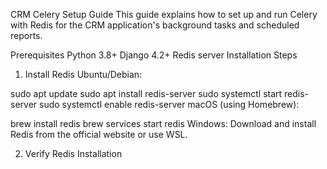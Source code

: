 CRM Celery Setup Guide
This guide explains how to set up and run Celery with Redis for the CRM application's background tasks and scheduled reports.

Prerequisites
Python 3.8+
Django 4.2+
Redis server
Installation Steps
1. Install Redis
Ubuntu/Debian:

sudo apt update
sudo apt install redis-server
sudo systemctl start redis-server
sudo systemctl enable redis-server
macOS (using Homebrew):

brew install redis
brew services start redis
Windows: Download and install Redis from the official website or use WSL.

2. Verify Redis Installation
